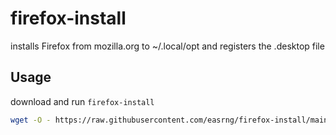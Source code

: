 # firefox-install
installs Firefox from mozilla.org to ~/.local/opt and registers the .desktop file

## Usage
download and run `firefox-install`
```sh
wget -O - https://raw.githubusercontent.com/easrng/firefox-install/main/firefox-install | sh
```
